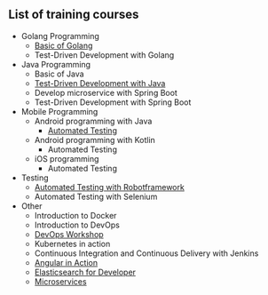## List of training courses

* Golang Programming
  * [Basic of Golang](https://github.com/up1/training-courses/wiki/BASIC-of-GO)
  * Test-Driven Development with Golang
* Java Programming
  * Basic of Java
  * [Test-Driven Development with Java](https://github.com/up1/training-courses/wiki/TDD-with-Java)
  * Develop microservice with Spring Boot
  * Test-Driven Development with Spring Boot
* Mobile Programming
  * Android programming with Java
    * [Automated Testing](https://github.com/up1/training-courses/wiki/Automated-Testing-with-Android)
  * Android programming with Kotlin
    * Automated Testing 
  * iOS programming
    * Automated Testing 
* Testing 
  * [Automated Testing with Robotframework](https://github.com/up1/training-courses/wiki/Automated-Testing-with-Robotframework)
  * Automated Testing with Selenium
* Other
  * Introduction to Docker
  * Introduction to DevOps
  * [DevOps Workshop](https://github.com/up1/training-courses/wiki/DevOps-Workshop)
  * Kubernetes in action
  * Continuous Integration and Continuous Delivery with Jenkins
  * [Angular in Action](https://github.com/up1/training-courses/wiki/Angular-In-Action)
  * [Elasticsearch for Developer](https://github.com/up1/training-courses/wiki/Elasticsearch-for-Developer)
  * [Microservices](https://github.com/up1/training-courses/wiki/Microservices-Workshop)
